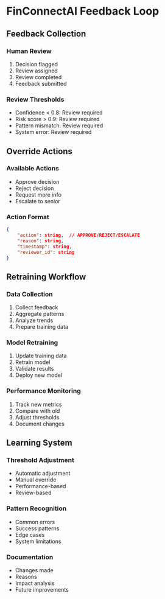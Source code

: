 # FinConnectAI Feedback Loop

## Feedback Collection

### Human Review
1. Decision flagged
2. Review assigned
3. Review completed
4. Feedback submitted

### Review Thresholds
- Confidence < 0.8: Review required
- Risk score > 0.9: Review required
- Pattern mismatch: Review required
- System error: Review required

## Override Actions

### Available Actions
- Approve decision
- Reject decision
- Request more info
- Escalate to senior

### Action Format
```json
{
    "action": string,  // APPROVE/REJECT/ESCALATE
    "reason": string,
    "timestamp": string,
    "reviewer_id": string
}
```

## Retraining Workflow

### Data Collection
1. Collect feedback
2. Aggregate patterns
3. Analyze trends
4. Prepare training data

### Model Retraining
1. Update training data
2. Retrain model
3. Validate results
4. Deploy new model

### Performance Monitoring
1. Track new metrics
2. Compare with old
3. Adjust thresholds
4. Document changes

## Learning System

### Threshold Adjustment
- Automatic adjustment
- Manual override
- Performance-based
- Review-based

### Pattern Recognition
- Common errors
- Success patterns
- Edge cases
- System limitations

### Documentation
- Changes made
- Reasons
- Impact analysis
- Future improvements
